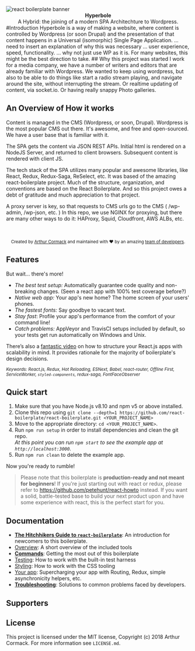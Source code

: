 <img src="https://raw.githubusercontent.com/react-boilerplate/react-boilerplate-brand/master/assets/banner-metal-optimized.jpg" alt="react boilerplate banner" align="center" />

<br />

<div align="center"><strong>Hyperbole</strong></div>
<div align="center">A Hybrid: the joining of a modern SPA Architechture to Wordpress.</div>
#Introduction
Hyperbole is a way of making a website, where content is controlled by Wordpress (or soon Drupal) and the presentation of that content
happens in a Universal (isomorphic) Single Page Application.
... need to insert an explanation of why this was necessary ... user experience, speed, functionality.
... why not just use WP as it is. For many websites, this might be the best direction to take.
## Why this project was started
I work for a media company, we have a number of writers and editors that are already familiar with Wordpress.
We wanted to keep using wordpress, but also to be able to do things like start a radio stream playing, and navigate around the site, without interrupting the stream. Or realtime updating of content, via socket.io. Or having really snappy Photo galleries.

## An Overview of How it works
Content is managed in the CMS (Wordpress, or soon, Drupal). Wordpress is the most popular CMS out there. It's awesome, and free and open-sourced. We have a user base that is familiar with it.

The SPA gets the content via JSON REST APIs.
Initial html is rendered on a NodeJS Server, and returned to client browsers. Subsequent content is rendered with client JS.

The tech stack of the SPA utilizes many popular and awesome libraries, like React, Redux, Redux-Saga, ReSelect, etc.
It was based of the amazing react-boilerplate project. Much of the structure, organization, and conventions are based on the React Boilerplate. And so this project owes a debt of gratitude and much appreciation to that project.
  
A proxy server is key, so that requests to CMS urls go to the CMS ( /wp-admin, /wp-json, etc. )
In this repo, we use NGINX for proxying, but there are many other ways to do it: HAProxy, Squid, Cloudfront, AWS ALBs, etc.

<br />

<div align="center">
  <!-- Dependency Status -->

  <!-- devDependency Status -->

  <!-- Build Status -->

  <!-- Test Coverage -->

</div>
<div align="center">
  <!-- Backers -->

  <!-- Sponsors -->

  <!-- Gitter -->

</div>

<br />

<div align="center">
  <sub>Created by <a href="https://twitter.com/arthurcormack">Arthur Cormack</a> and maintained with ❤️ by an amazing <a href="https://github.com/orgs/hyperbole/people">team of developers</a>.</sub>
</div>

## Features

<dl>
  <dt></dt>
  <dd></dd>
  <dt></dt>
  <dd></dd>
  <dt></dt>
  <dd></dd>
  <dt></dt>
  <dd></dd>
  <dt></dt>
  <dd></dd>
</dl>


<!-- <dl>
  <dt>Quick scaffolding</dt>
  <dd>Create components, containers, routes, selectors and sagas - and their tests - right from the CLI!</dd>

  <dt>Instant feedback</dt>
  <dd>Enjoy the best DX (Developer eXperience) and code your app at the speed of thought! Your saved changes to the CSS and JS are reflected instantaneously without refreshing the page. Preserve application state even when you update something in the underlying code!</dd>

  <dt>Predictable state management</dt>
  <dd>Unidirectional data flow allows for change logging and time travel debugging.</dd>

  <dt>Next generation JavaScript</dt>
  <dd>Use template strings, object destructuring, arrow functions, JSX syntax and more.</dd>

  <dt>Next generation CSS</dt>
  <dd>Write composable CSS that's co-located with your components for complete modularity. Unique generated class names keep the specificity low while eliminating style clashes. Ship only the styles that are on the page for the best performance.</dd>

  <dt>Industry-standard routing</dt>
  <dd>It's natural to want to add pages (e.g. `/about`) to your application, and routing makes this possible.</dd>

  <dt>Industry-standard i18n internationalization support</dt>
  <dd>Scalable apps need to support multiple languages, easily add and support multiple languages with `react-intl`.</dd>

  <dt>Offline-first</dt>
  <dd>The next frontier in performant web apps: availability without a network connection from the instant your users load the app.</dd>

  <dt>Static code analysis</dt>
  <dd>Focus on writing new features without worrying about formatting or code quality. With the right editor setup, your code will automatically be formatted and linted as you work.</dd>

  <dt>SEO</dt>
  <dd>We support SEO (document head tags management) for search engines that support indexing of JavaScript content. (eg. Google)</dd>
</dl> -->

But wait... there's more!

- _The best test setup:_ Automatically guarantee code quality and non-breaking
  changes. (Seen a react app with 100% test coverage before?)
- _Native web app:_ Your app's new home? The home screen of your users' phones.
- _The fastest fonts:_ Say goodbye to vacant text.
- _Stay fast_: Profile your app's performance from the comfort of your command
  line!
- _Catch problems:_ AppVeyor and TravisCI setups included by default, so your
  tests get run automatically on Windows and Unix.

There’s also a <a href="https://vimeo.com/168648012">fantastic video</a> on how to structure your React.js apps with scalability in mind. It provides rationale for the majority of boilerplate's design decisions.

<sub><i>Keywords: React.js, Redux, Hot Reloading, ESNext, Babel, react-router, Offline First, ServiceWorker, `styled-components`, redux-saga, FontFaceObserver</i></sub>

## Quick start

1.  Make sure that you have Node.js v8.10 and npm v5 or above installed.
2.  Clone this repo using `git clone --depth=1 https://github.com/react-boilerplate/react-boilerplate.git <YOUR_PROJECT_NAME>`
3.  Move to the appropriate directory: `cd <YOUR_PROJECT_NAME>`.<br />
4.  Run `npm run setup` in order to install dependencies and clean the git repo.<br />
    _At this point you can run `npm start` to see the example app at `http://localhost:3000`._
5.  Run `npm run clean` to delete the example app.

Now you're ready to rumble!

> Please note that this boilerplate is **production-ready and not meant for beginners**! If you're just starting out with react or redux, please refer to https://github.com/petehunt/react-howto instead. If you want a solid, battle-tested base to build your next product upon and have some experience with react, this is the perfect start for you.

## Documentation

- [**The Hitchhikers Guide to `react-boilerplate`**](docs/general/introduction.md): An introduction for newcomers to this boilerplate.
- [Overview](docs/general): A short overview of the included tools
- [**Commands**](docs/general/commands.md): Getting the most out of this boilerplate
- [Testing](docs/testing): How to work with the built-in test harness
- [Styling](docs/css): How to work with the CSS tooling
- [Your app](docs/js): Supercharging your app with Routing, Redux, simple
  asynchronicity helpers, etc.
- [**Troubleshooting**](docs/general/gotchas.md): Solutions to common problems faced by developers.

## Supporters

## License

This project is licensed under the MIT license, Copyright (c) 2018 Arthur
Cormack. For more information see `LICENSE.md`.
